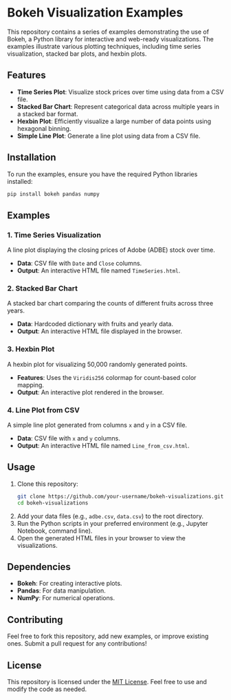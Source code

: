 # Bokeh Visualization Examples

This repository contains a series of examples demonstrating the use of Bokeh, a Python library for interactive and web-ready visualizations. The examples illustrate various plotting techniques, including time series visualization, stacked bar plots, and hexbin plots. 

## Features

- **Time Series Plot**: Visualize stock prices over time using data from a CSV file.
- **Stacked Bar Chart**: Represent categorical data across multiple years in a stacked bar format.
- **Hexbin Plot**: Efficiently visualize a large number of data points using hexagonal binning.
- **Simple Line Plot**: Generate a line plot using data from a CSV file.

## Installation

To run the examples, ensure you have the required Python libraries installed:

```bash
pip install bokeh pandas numpy
```

## Examples

### 1. Time Series Visualization
A line plot displaying the closing prices of Adobe (ADBE) stock over time.

- **Data**: CSV file with `Date` and `Close` columns.
- **Output**: An interactive HTML file named `TimeSeries.html`.

### 2. Stacked Bar Chart
A stacked bar chart comparing the counts of different fruits across three years.

- **Data**: Hardcoded dictionary with fruits and yearly data.
- **Output**: An interactive HTML file displayed in the browser.

### 3. Hexbin Plot
A hexbin plot for visualizing 50,000 randomly generated points.

- **Features**: Uses the `Viridis256` colormap for count-based color mapping.
- **Output**: An interactive plot rendered in the browser.

### 4. Line Plot from CSV
A simple line plot generated from columns `x` and `y` in a CSV file.

- **Data**: CSV file with `x` and `y` columns.
- **Output**: An interactive HTML file named `Line_from_csv.html`.

## Usage

1. Clone this repository:
   ```bash
   git clone https://github.com/your-username/bokeh-visualizations.git
   cd bokeh-visualizations
   ```
2. Add your data files (e.g., `adbe.csv`, `data.csv`) to the root directory.
3. Run the Python scripts in your preferred environment (e.g., Jupyter Notebook, command line).
4. Open the generated HTML files in your browser to view the visualizations.

## Dependencies

- **Bokeh**: For creating interactive plots.
- **Pandas**: For data manipulation.
- **NumPy**: For numerical operations.

## Contributing

Feel free to fork this repository, add new examples, or improve existing ones. Submit a pull request for any contributions!

## License

This repository is licensed under the [MIT License](LICENSE). Feel free to use and modify the code as needed.
